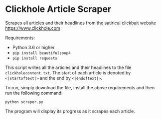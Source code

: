 # Clickhole Article Scraper

Scrapes all articles and their headlines from the satirical clickbait website https://www.clickhole.com

Requirements:

- Python 3.6 or higher
- `pip install beautifulsoup4`
- `pip install requests`

This script writes all the articles and their headlines to the file `clickholecontent.txt`. The start of each article is denoted by `<|startoftext|>` and the end by `<|endoftext|>`.

To run, simply download the file, install the above requirements and then run the following command:

```
python scraper.py
```

The program will display its progress as it scrapes each article.
